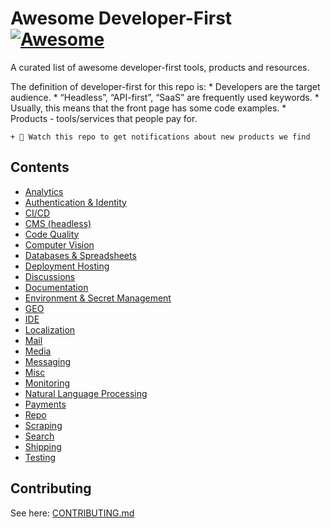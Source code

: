 # Awesome Developer-First [![Awesome](https://awesome.re/badge.svg)](https://awesome.re)

A curated list of awesome developer-first tools, products and resources.

The definition of developer-first for this repo is: \* Developers are the target audience. \* “Headless”, “API-first”, “SaaS” are frequently used keywords. \* Usually, this means that the front page has some code examples. \* Products - tools/services that people pay for.

    + 👀 Watch this repo to get notifications about new products we find

## Contents

- [Analytics](#analytics)
- [Authentication & Identity](#authentication--identity)
- [CI/CD](#cicd)
- [CMS (headless)](#cms-headless)
- [Code Quality](#code-quality)
- [Computer Vision](#computer-vision)
- [Databases & Spreadsheets](#databases--spreadsheets)
- [Deployment Hosting](#deployment-hosting)
- [Discussions](#discussions)
- [Documentation](#documentation)
- [Environment & Secret Management](#environment--secret-management)
- [GEO](#geo)
- [IDE](#ide)
- [Localization](#localization)
- [Mail](#mail)
- [Media](#media)
- [Messaging](#messaging)
- [Misc](#misc)
- [Monitoring](#monitoring)
- [Natural Language Processing](#natural-language-processing)
- [Payments](#payments)
- [Repo](#repo)
- [Scraping](#scraping)
- [Search](#search)
- [Shipping](#shipping)
- [Testing](#testing)

## Contributing

See here: [CONTRIBUTING.md](https://github.com/agamm/awesome-developer-first/blob/main/CONTRIBUTING.md)
